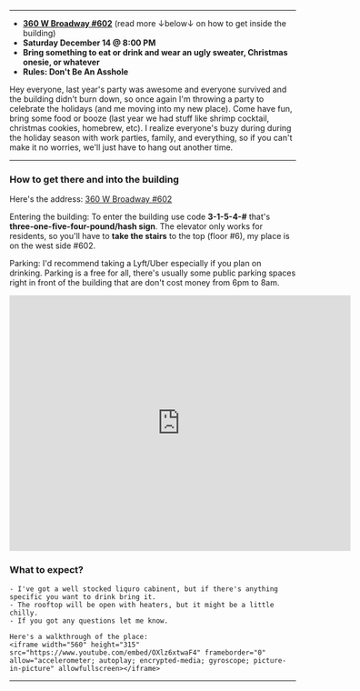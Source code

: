 
---

- **[360 W Broadway #602](https://goo.gl/maps/NrHDyuq8Lu8n2gUt7)** (read more ↓below↓ on how to get inside the building)
- **Saturday December 14 @ 8:00 PM**
- **Bring something to eat or drink and wear an ugly sweater, Christmas onesie, or whatever**
- **Rules: Don't Be An Asshole**

Hey everyone, last year's party was awesome and everyone survived and the building didn't burn down, so once again I'm throwing a party to celebrate the holidays (and me moving into my new place). Come have fun, bring some food or booze (last year we had stuff like shrimp cocktail, christmas cookies, homebrew, etc). I realize everyone's buzy during during the holiday season with work parties, family, and everything, so if you can't make it no worries, we'll just have to hang out another time.

---

<div class="col-md-6">
  <h3>How to get there and into the building </h3>
  
  Here's the address:
  <a href="https://goo.gl/maps/NrHDyuq8Lu8n2gUt7">360 W Broadway #602</a>
  
  Entering the building:
  To enter the building use code **3-1-5-4-#** that's **three-one-five-four-pound/hash sign**.  The elevator only works for residents, so you'll have to **take the stairs** to the top (floor #6), my place is on the west side #602.
  
  Parking:
  I'd recommend taking a Lyft/Uber especially if you plan on drinking. Parking is a free for all, there's usually some public parking spaces right in front of the building that are don't cost money from 6pm to 8am.  

  <div class="embed-responsive embed-responsive-16by9">
  
  <iframe src="https://www.google.com/maps/embed?pb=!1m18!1m12!1m3!1d3021.9392586257404!2d- 111.9035987845935!3d40.76336067932634!2m3!1f0!2f0!3f0!3m2!1i1024!2i768!4f13.1!3m3!1m2!1s0x8752f503aa69b7f1%3A0x8a5c09355ff5bd14!2s360%20Broadway%2C%20Salt%20Lake%20City%2C%20UT%2084101!5e0!3m2!1sen!2sus!4v1574103803278!5m2!1sen!2sus" width="600" height="450" frameborder="0" style="border:0;" allowfullscreen=""></iframe>
  
  </div>
  
</div>

<div class="col-md-6">
  <h3>What to expect?</h3>
  
    - I've got a well stocked liquro cabinent, but if there's anything specific you want to drink bring it.
    - The rooftop will be open with heaters, but it might be a little chilly.
    - If you got any questions let me know.
    
    Here's a walkthrough of the place:
    <iframe width="560" height="315" src="https://www.youtube.com/embed/OXlz6xtwaF4" frameborder="0" allow="accelerometer; autoplay; encrypted-media; gyroscope; picture-in-picture" allowfullscreen></iframe>
    

</div>

---

